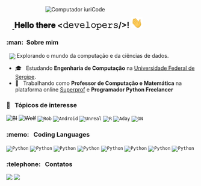 <html>
<body>
<img src="https://raw.githubusercontent.com/MicaelliMedeiros/micaellimedeiros/master/image/computer-illustration.png" min-width="400px" max-width="400px" width="400px" align="right" alt="Computador iuriCode">
<p align="left">
<h2><a id="user-content--𝐇𝐞𝐥𝐥𝐨-𝐭𝐡𝐞𝐫𝐞-𝐟𝐞𝐥𝐥𝐨𝐰-𝚍𝚎𝚟𝚎𝚕𝚘𝚙𝚎𝚛𝚜-" class="anchor" aria-hidden="true" href="#-𝐇𝐞𝐥𝐥𝐨-𝐭𝐡𝐞𝐫𝐞-𝐟𝐞𝐥𝐥𝐨𝐰-𝚍𝚎𝚟𝚎𝚕𝚘𝚙𝚎𝚛𝚜-">
<svg class="octicon octicon-link" viewBox="0 0 16 16" version="1.1" width="16" height="16" aria-hidden="true">
</svg>
</a> 
<strong>𝐇𝐞𝐥𝐥𝐨 𝐭𝐡𝐞𝐫𝐞 &lt;𝚍𝚎𝚟𝚎𝚕𝚘𝚙𝚎𝚛𝚜/&gt;! </strong>
<img src="https://github.com/ABSphreak/ABSphreak/raw/master/gifs/Hi.gif" width="30px" style="max-width:100%;"></a></h2>
</p>
<p align="left"> 
  <h3> :man: &nbsp;Sobre mim </h3>

&nbsp;  <a href="#" alt="Dados">
<img src="https://www.globaltec.com.br/wp-content/uploads/2021/01/5ab1a21aaafa93397c0d6eedcb24731e-computer-laptop-icon-by-vexels.png" width="30px" align='center'></a> Explorando o mundo da computação e da ciências de dados.
- 🎓 &nbsp; Estudando **Engenharia de Computação** na <a href="https://www.ufs.br">Universidade Federal de Sergipe</a>.
- 💼 &nbsp; Trabalhando como **Professor de Computação e Matemática** na plataforma online <a href="https://www.superprof.com.br/">Superprof</a> e **Programador Python Freelancer**

</p>
<h3> 🤔 &nbsp; Tópicos de interesse </h3>

  <strike><img height="25" src="https://img.shields.io/badge/-Power%20BI-171615?style=plastic&logo=Power%20BI" style="borderRadius=9000px 30px;" alt="BI"/></strike>
  <strike><img height="25" src="https://img.shields.io/badge/-Wolfram%20Alpha-171615?style=plastic&labelColor=171615&logo=Wolfram&logoColor=red" alt="Wolf"/></strike>
  <code><img height="25" src="https://img.shields.io/badge/-Robotics-171615?style=plastic&labelColor=171615&logo=Instructables&logoColor=yellow&logoWidth=40)" alt="Rob"/></code>
    <code><img height="25" src="https://img.shields.io/badge/-Mobile%20Dev.-171615?style=plastic&labelColor=171615&logo=Android" alt="Android"/></code>
    <code><img height="25" src="https://img.shields.io/badge/-Game%20Dev.-171615?style=plastic&labelColor=171615&logo=Unreal%20Engine" alt="Unreal"/></code>
    <code><img height="25" src="https://img.shields.io/badge/-R-171615?style=plastic&labelColor=171615&logo=R&logoColor=blue" alt="R"/></code>
    <code><img height="25" src="https://img.shields.io/badge/-Hackaday-171615?style=plastic&labelColor=171615&logo=Hackaday" alt="Aday"/></code>
    <code><img height="25" src="https://img.shields.io/badge/-Design%20Patterns-171615?style=plastic&labelColor=171615&logo=Designer%20News" alt="DN"/></code>
<h3> :memo: &nbsp; Coding Languages </h3>

   <code><img height="25" src="https://img.shields.io/badge/-Python-171615?style=plastic&labelColor=171615&logo=Python" alt="Python"/></code>
   <code><img height="25" src="https://img.shields.io/badge/-Javascript-171615?style=plastic&labelColor=171615&logo=Javascript" alt="Python"/></code>
   <code><img height="25" src="https://img.shields.io/badge/-Java-171615?style=plastic&labelColor=171615&logo=Java" alt="Python"/></code>
   <code><img height="25" src="https://img.shields.io/badge/-HTML5-171615?style=plastic&labelColor=171615&logo=HTML5" alt="Python"/></code>
   <code><img height="25" src="https://img.shields.io/badge/-CSharp-171615?style=plastic&labelColor=171615&logo=C%20Sharp" alt="Python"/></code>
   <code><img height="25" src="https://img.shields.io/badge/-C-171615?style=plastic&logo=C&logoColor=blue" alt="Python"/></code>
   <code><img height="25" src="https://img.shields.io/badge/-Delphi-171615?style=plastic&logo=Delphi&logoColor=red" alt="Python"/></code>
   <code><img height="25" src="https://img.shields.io/badge/-VBA-171615?style=plastic&logo=Microsoft%20Excel" alt="Python"/></code>


<p align="left">
  <h3> :telephone: &nbsp; Contatos</h3>
</p>
<p align="left">
  <a href="mailto:eduardo92005@gmail.com" alt="Gmail">
  <img height=30 src="https://img.shields.io/badge/-Gmail-FF0000?style=flat-square&labelColor=FF0000&logo=gmail&logoColor=white&link=eduardo92005@gmail.com" /></a>

  <a href="https://www.linkedin.com/in/carlos-eduardo-silva-4a5b59204/" alt="Linkedin">
  <img height=30 src="https://img.shields.io/badge/-Linkedin-0e76a8?style=flat-square&logo=Linkedin&logoColor=white&link=https://www.linkedin.com/in/carlos-eduardo-silva-4a5b59204/" /></a>

</p>
</body>
</html>
